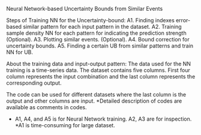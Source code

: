 Neural Network-based Uncertainty Bounds from Similar Events


Steps of Training NN for the Uncertainty-bound:
A1. Finding indexes error-based similar pattern for each input pattern in the dataset.
A2. Training sample density NN for each pattern for indicating the prediction strength (Optional).
A3. Plotting similar events. (Optional).
A4. Bound correction for uncertainty bounds.
A5. Finding a certain UB from similar patterns and train NN for UB.


About the training data and input-output pattern:
The data used for the NN training is a time-series data. The dataset contains five columns. First four column represents the input combination and the last column represents the corresponding output.


The code can be used for different datasets where the last column is the output and other columns are input.
*Detailed description of codes are available as comments in codes.
* A1, A4, and A5 is for Neural Network training. A2, A3 are for inspection.
*A1 is time-consuming for large dataset.
